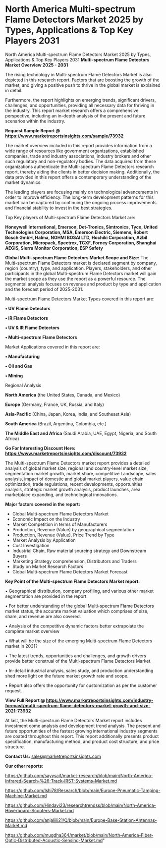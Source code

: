# North America Multi-spectrum Flame Detectors Market 2025 by Types, Applications & Top Key Players 2031
North America Multi-spectrum Flame Detectors Market 2025 by Types, Applications & Top Key Players 2031
<Strong> Multi-spectrum Flame Detectors Market Overview 2025 - 2031</strong>

The rising technology in Multi-spectrum Flame Detectors Market is also depicted in this research report. Factors that are boosting the growth of the market, and giving a positive push to thrive in the global market is explained in detail.

Furthermore, the report highlights on emerging trends, significant drivers, challenges, and opportunities, providing all necessary data for thriving in the industry. This report market research offers a comprehensive perspective, including an in-depth analysis of the present and future scenarios within the industry.

<strong>Request Sample Report @ <a href=https://www.marketreportsinsights.com/sample/73932>https://www.marketreportsinsights.com/sample/73932</a></strong>

The market overview included in this report provides information from a wide range of resources like government organizations, established companies, trade and industry associations, industry brokers and other such regulatory and non-regulatory bodies. The data acquired from these organizations authenticate the Multi-spectrum Flame Detectors research report, thereby aiding the clients in better decision making. Additionally, the data provided in this report offers a contemporary understanding of the market dynamics.

The leading players are focusing mainly on technological advancements in order to improve efficiency. The long-term development patterns for this market can be captured by continuing the ongoing process improvements and financial stability to invest in the best strategies.

Top Key players of Multi-spectrum Flame Detectors Market are:

<strong>Honeywell International, Emerson, Det-Tronics, Simtronics, Tyco, United Technologies Corporation, MSA, Emerson Electric, Siemens, Robert Bosch GmbH, Halma, NOHMI BOSAI LTD, Hochiki Corporation, Azbil Corporation, Micropack, Spectrex, TCXF, Forney Corporation, Shanghai AEGIS, Sierra Monitor Corporation, ESP Safety</strong>

<strong><b>Global Multi-spectrum Flame Detectors Market Scope and Size:</b></strong>
The Multi-spectrum Flame Detectors market is declared segment by company, region (country), type, and application. Players, stakeholders, and other participants in the global Multi-spectrum Flame Detectors market will gain the market scope as they use the report as a powerful resource. The segmental analysis focuses on revenue and product by type and application and the forecast period of 2025-2031.

Multi-spectrum Flame Detectors Market Types covered in this report are:

<strong>• UV Flame Detectors

• IR Flame Detectors

• UV & IR Flame Detectors

• Multi-spectrum Flame Detectors</strong>

Market Applications covered in this report are:

<strong>• Manufacturing

• Oil and Gas

• Mining</strong> 

Regional Analysis

<strong>North America</strong> (the United States, Canada, and Mexico)

<strong>Europe</strong> (Germany, France, UK, Russia, and Italy)

<strong>Asia-Pacific</strong> (China, Japan, Korea, India, and Southeast Asia)

<strong>South America</strong> (Brazil, Argentina, Colombia, etc.)

<strong>The Middle East and Africa</strong> (Saudi Arabia, UAE, Egypt, Nigeria, and South Africa)

<strong>Go For Interesting Discount Here: <a href=https://www.marketreportsinsights.com/discount/73932>https://www.marketreportsinsights.com/discount/73932</a></strong>

The Multi-spectrum Flame Detectors market report provides a detailed analysis of global market size, regional and country-level market size, segmentation market growth, market share, competitive Landscape, sales analysis, impact of domestic and global market players, value chain optimization, trade regulations, recent developments, opportunities analysis, strategic market growth analysis, product launches, area marketplace expanding, and technological innovations.

<strong><b>Major factors covered in the report:</b></strong>
<ul>
  <li>Global Multi-spectrum Flame Detectors Market </li>
  <li>Economic Impact on the Industry</li>
  <li>Market Competition in terms of Manufacturers</li>
  <li>Production, Revenue (Value) by geographical segmentation</li>
  <li>Production, Revenue (Value), Price Trend by Type</li>
  <li>Market Analysis by Application</li>
  <li>Cost Investigation</li>
  <li>Industrial Chain, Raw material sourcing strategy and Downstream Buyers</li>
  <li>Marketing Strategy comprehension, Distributors and Traders</li>
  <li>Study on Market Research Factors</li>
  <li>Global Multi-spectrum Flame Detectors Market Forecast</li>
</ul>

<strong><b>Key Point of the Multi-spectrum Flame Detectors Market report:</b></strong>

• Geographical distribution, company profiling, and various other market segmentation are provided in the report.

• For better understanding of the global Multi-spectrum Flame Detectors market status, the accurate market valuation which comprises of size, share, and revenue are also covered.

• Analysis of the competitive dynamic factors better extrapolate the complete market overview

• What will be the size of the emerging Multi-spectrum Flame Detectors market in 2031?

• The latest trends, opportunities and challenges, and growth drivers provide better construal of the Multi-spectrum Flame Detectors Market.

• In-detail industrial analysis, sales study, and production understanding shed more light on the future market growth rate and scope.

• Report also offers the opportunity for customization as per the customer request.

<strong><b>View Full Report @ <a href=https://www.marketreportsinsights.com/industry-forecast/multi-spectrum-flame-detectors-market-growth-and-size-2021-73932>https://www.marketreportsinsights.com/industry-forecast/multi-spectrum-flame-detectors-market-growth-and-size-2021-73932</a></b></strong>


At last, the Multi-spectrum Flame Detectors Market report includes investment come analysis and development trend analysis. The present and future opportunities of the fastest growing international industry segments are coated throughout this report. This report additionally presents product specification, manufacturing method, and product cost structure, and price structure.

<strong>Contact Us:</strong>
sales@marketreportsinsights.com

<strong>Our other reports:</strong>

<a href=https://github.com/sayysaif/market-research/blob/main/North-America-Infrared-Search-%26-Track-IRST-Systems-Market.md>https://github.com/sayysaif/market-research/blob/main/North-America-Infrared-Search-%26-Track-IRST-Systems-Market.md</a>

<a href=https://github.com/Ishi78/Research/blob/main/Europe-Pneumatic-Tamping-Machine-Market.md>https://github.com/Ishi78/Research/blob/main/Europe-Pneumatic-Tamping-Machine-Market.md</a>

<a href=https://github.com/Hindavi23/researchtrendss/blob/main/North-America-Hoverboard-Scooters-Market.md>https://github.com/Hindavi23/researchtrendss/blob/main/North-America-Hoverboard-Scooters-Market.md</a>

<a href=https://github.com/anjaliiii21/Q/blob/main/Europe-Base-Station-Antennas-Market.md>https://github.com/anjaliiii21/Q/blob/main/Europe-Base-Station-Antennas-Market.md</a>

<a href=https://github.com/mugdha364/market/blob/main/North-America-Fiber-Optic-Distributed-Acoustic-Sensing-Market.md>https://github.com/mugdha364/market/blob/main/North-America-Fiber-Optic-Distributed-Acoustic-Sensing-Market.md</a>"
